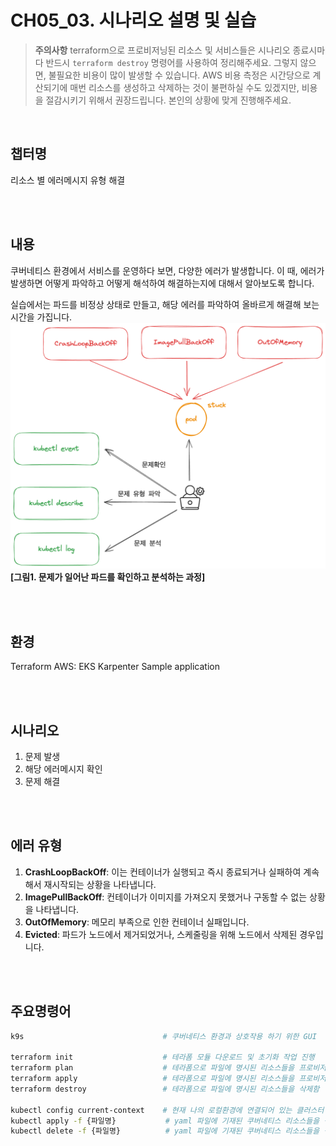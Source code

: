 # CH05_03. 시나리오 설명 및 실습
> **주의사항**
terraform으로 프로비저닝된 리소스 및 서비스들은 시나리오 종료시마다 반드시 `terraform destroy` 명령어를 사용하여 정리해주세요. 그렇지 않으면, 불필요한 비용이 많이 발생할 수 있습니다. AWS 비용 측정은 시간당으로 계산되기에 매번 리소스를 생성하고 삭제하는 것이 불편하실 수도 있겠지만, 비용을 절감시키기 위해서 권장드립니다. 본인의 상황에 맞게 진행해주세요.

<br>

## 챕터명

리소스 별 에러메시지 유형 해결

<br><br>

## 내용

쿠버네티스 환경에서 서비스를 운영하다 보면, 다양한 에러가 발생합니다. 이 때, 에러가 발생하면 어떻게 파악하고 어떻게 해석하여 해결하는지에 대해서 알아보도록 합니다.  

실습에서는 파드를 비정상 상태로 만들고, 해당 에러를 파악하여 올바르게 해결해 보는 시간을 가집니다.
![overprovisioning](../../images/04-senario.png)
**[그림1. 문제가 일어난 파드를 확인하고 분석하는 과정]**

<br><br>

## 환경

Terraform
AWS: EKS
Karpenter
Sample application

<br><br>

## 시나리오

1. 문제 발생
2. 해당 에러메시지 확인
3. 문제 해결

<br><br>

## 에러 유형

1. **CrashLoopBackOff**: 이는 컨테이너가 실행되고 즉시 종료되거나 실패하여 계속해서 재시작되는 상황을 나타냅니다.
2. **ImagePullBackOff**: 컨테이너가 이미지를 가져오지 못했거나 구동할 수 없는 상황을 나타냅니다.
3. **OutOfMemory**: 메모리 부족으로 인한 컨테이너 실패입니다.
4. **Evicted**: 파드가 노드에서 제거되었거나, 스케줄링을 위해 노드에서 삭제된 경우입니다.

<br><br>

## 주요명령어

```bash
k9s                               # 쿠버네티스 환경과 상호작용 하기 위한 GUI

terraform init                    # 테라폼 모듈 다운로드 및 초기화 작업 진행
terraform plan                    # 테라폼으로 파일에 명시된 리소스들을 프로비저닝 하기 전 확인단계
terraform apply                   # 테라폼으로 파일에 명시된 리소스들을 프로비저닝
terraform destroy                 # 테라폼으로 파일에 명시된 리소스들을 삭제함

kubectl config current-context    # 현재 나의 로컬환경에 연결되어 있는 클러스터 확인
kubectl apply -f {파일명}           # yaml 파일에 기재된 쿠버네티스 리소스들을 생성
kubectl delete -f {파일명}          # yaml 파일에 기재된 쿠버네티스 리소스들을 삭제
```